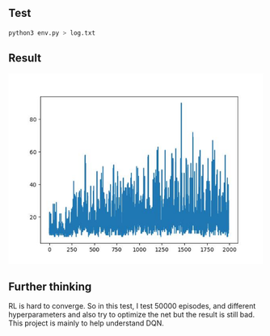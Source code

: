 ## Test
```bash
python3 env.py > log.txt
```

## Result
![result](./result.jpg)

## Further thinking
RL is hard to converge. So in this test, I test 50000 episodes, and 
different hyperparameters and also try to optimize the net but the result is 
still bad.   
This project is mainly to help understand DQN.